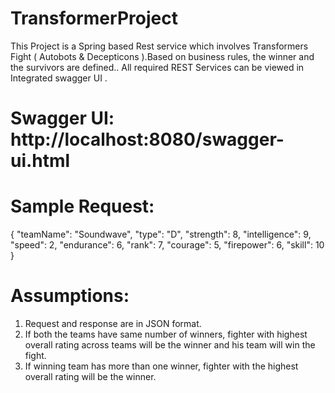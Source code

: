 # TransformerProject
This Project is a Spring based Rest service  which involves Transformers Fight ( Autobots &amp; Decepticons ).Based on business rules, the winner and the survivors are defined..
All required REST Services can be viewed in Integrated swagger UI .

# Swagger UI: http://localhost:8080/swagger-ui.html

# Sample Request:

{
"teamName": "Soundwave",
"type": "D",
"strength": 8,
"intelligence": 9,
"speed": 2,
"endurance": 6,
"rank": 7,
"courage": 5,
"firepower": 6,
"skill": 10
}

# Assumptions:

1. Request and response are in JSON format.
2. If both the teams have same number of winners, fighter with highest overall rating across teams will be the winner and his team will win the fight.
3. If winning team has more than one winner, fighter with the highest overall rating will be the winner.
